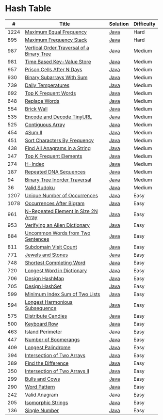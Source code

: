 Hash Table
========

| # | Title | Solution | Difficulty |
|---| ----- | -------- | ---------- |
|1224|[Maximum Equal Frequency](https://leetcode.com/problems/maximum-equal-frequency/)|[Java](src/hard/MaximumEqualFrequency.java)|Hard|
|895|[Maximum Frequency Stack](https://leetcode.com/problems/maximum-frequency-stack/)|[Java](src/hard/MaximumFrequencyStack.java)|Hard|
|987|[Vertical Order Traversal of a Binary Tree](https://leetcode.com/problems/vertical-order-traversal-of-a-binary-tree/)|[Java](src/medium/VerticalOrderTraversalOfBinaryTree.java)|Medium|
|981|[Time Based Key-Value Store](https://leetcode.com/problems/time-based-key-value-store/)|[Java](src/medium/TimeBasedKeyValueStore.java)|Medium|
|957|[Prison Cells After N Days](https://leetcode.com/problems/prison-cells-after-n-days/)|[Java](src/medium/PrisonCellsAfterNDays.java)|Medium|
|930|[Binary Subarrays With Sum](https://leetcode.com/problems/binary-subarrays-with-sum/)|[Java](src/medium/BinarySubarraysWithSum.java)|Medium|
|739|[Daily Temperatures](https://leetcode.com/problems/daily-temperatures/)|[Java](src/medium/DailyTemperatures.java)|Medium|
|692|[Top K Frequent Words](https://leetcode.com/problems/top-k-frequent-words/)|[Java](src/medium/TopKFrequentWords.java)|Medium|
|648|[Replace Words](https://leetcode.com/problems/replace-words/)|[Java](src/medium/ReplaceWords.java)|Medium|
|554|[Brick Wall](https://leetcode.com/problems/brick-wall/)|[Java](src/medium/BrickWall.java)|Medium|
|535|[Encode and Decode TinyURL](https://leetcode.com/problems/encode-and-decode-tinyurl/)|[Java](src/medium/EncodeAndDecodeTinyURL.java)|Medium|
|525|[Contiguous Array](https://leetcode.com/problems/contiguous-array/)|[Java](src/medium/ContiguousArray.java)|Medium|
|454|[4Sum II](https://leetcode.com/problems/4sum-ii/)|[Java](src/medium/FourSumII.java)|Medium|
|451|[Sort Characters By Frequency](https://leetcode.com/problems/sort-characters-by-frequency/)|[Java](src/medium/SortCharactersByFrequency.java)|Medium|
|438|[Find All Anagrams in a String](https://leetcode.com/problems/find-all-anagrams-in-a-string/)|[Java](src/medium/FindAllAnagramsInString.java)|Medium|
|347|[Top K Frequent Elements](https://leetcode.com/problems/top-k-frequent-elements/)|[Java](src/medium/TopKFrequentElements.java)|Medium|
|274|[H-Index](https://leetcode.com/problems/h-index/)|[Java](src/medium/HIndex.java)|Medium|
|187|[Repeated DNA Sequences](https://leetcode.com/problems/repeated-dna-sequences/)|[Java](src/medium/RepeatedDNASequences.java)|Medium|
|94|[Binary Tree Inorder Traversal](https://leetcode.com/problems/binary-tree-inorder-traversal/)|[Java](src/medium/BinaryTreeInorderTraversal.java)|Medium|
|36|[Valid Sudoku](https://leetcode.com/problems/valid-sudoku/)|[Java](src/medium/ValidSudoku.java)|Medium|
|1207|[Unique Number of Occurrences](https://leetcode.com/problems/unique-number-of-occurrences/)|[Java](src/easy/UniqueNumberOfOccurrences.java)|Easy|
|1078|[Occurrences After Bigram](https://leetcode.com/problems/occurrences-after-bigram/)|[Java](src/easy/OccurrencesAfterBigram.java)|Easy|
|961|[N-Repeated Element in Size 2N Array](https://leetcode.com/problems/n-repeated-element-in-size-2n-array/)|[Java](src/easy/NRepeatedElementInSize2NArray.java)|Easy|
|953|[Verifying an Alien Dictionary](https://leetcode.com/problems/verifying-an-alien-dictionary/)|[Java](src/easy/VerifyingAlienDictionary.java)|Easy|
|884|[Uncommon Words from Two Sentences](https://leetcode.com/problems/uncommon-words-from-two-sentences/)|[Java](src/easy/UncommonWordsFromTwoSentences.java)|Easy|
|811|[Subdomain Visit Count](https://leetcode.com/problems/subdomain-visit-count/)|[Java](src/easy/SubdomainVisitCount.java)|Easy|
|771|[Jewels and Stones](https://leetcode.com/problems/jewels-and-stones/)|[Java](src/easy/JewelsAndStones.java)|Easy|
|748|[Shortest Completing Word](https://leetcode.com/problems/shortest-completing-word/)|[Java](src/easy/ShortestCompletingWord.java)|Easy|
|720|[Longest Word in Dictionary](https://leetcode.com/problems/longest-word-in-dictionary/)|[Java](src/easy/LongestWordInDictionary.java)|Easy|
|706|[Design HashMap](https://leetcode.com/problems/design-hashmap/)|[Java](src/easy/DesignHashMap.java)|Easy|
|705|[Design HashSet](https://leetcode.com/problems/design-hashset/)|[Java](src/easy/DesignHashSet.java)|Easy|
|599|[Minimum Index Sum of Two Lists](https://leetcode.com/problems/minimum-index-sum-of-two-lists/)|[Java](src/easy/MinimumIndexSumOfTwoLists.java)|Easy|
|594|[Longest Harmonious Subsequence](https://leetcode.com/problems/longest-harmonious-subsequence/)|[Java](src/easy/LongestHarmoniousSubsequence.java)|Easy|
|575|[Distribute Candies](https://leetcode.com/problems/distribute-candies/)|[Java](src/easy/DistributeCandies.java)|Easy|
|500|[Keyboard Row](https://leetcode.com/problems/keyboard-row/)|[Java](src/easy/KeyboardRow.java)|Easy|
|463|[Island Perimeter](https://leetcode.com/problems/island-perimeter/)|[Java](src/easy/IslandPerimeter.java)|Easy|
|447|[Number of Boomerangs](https://leetcode.com/problems/number-of-boomerangs/)|[Java](src/easy/NumberOfBoomerangs.java)|Easy|
|409|[Longest Palindrome](https://leetcode.com/problems/longest-palindrome/)|[Java](src/easy/LongestPalindrome.java)|Easy|
|394|[Intersection of Two Arrays](https://leetcode.com/problems/intersection-of-two-arrays/)|[Java](src/easy/IntersectionOfTwoArrays.java)|Easy|
|389|[Find the Difference](https://leetcode.com/problems/find-the-difference/)|[Java](src/easy/FindTheDifference.java)|Easy|
|350|[Intersection of Two Arrays II](https://leetcode.com/problems/intersection-of-two-arrays-ii/)|[Java](src/easy/IntersectionOfTwoArraysII.java)|Easy|
|299|[Bulls and Cows](https://leetcode.com/problems/bulls-and-cows/)|[Java](src/easy/BullsAndCows.java)|Easy|
|290|[Word Pattern](https://leetcode.com/problems/word-pattern/)|[Java](src/easy/WordPattern.java)|Easy|
|242|[Valid Anagram](https://leetcode.com/problems/valid-anagram/)|[Java](src/easy/ValidAnagram.java)|Easy|
|205|[Isomorphic Strings](https://leetcode.com/problems/isomorphic-strings/)|[Java](src/easy/IsomorphicStrings.java)|Easy|
|136|[Single Number](https://leetcode.com/problems/single-number/)|[Java](src/easy/SingleNumber.java)|Easy|
